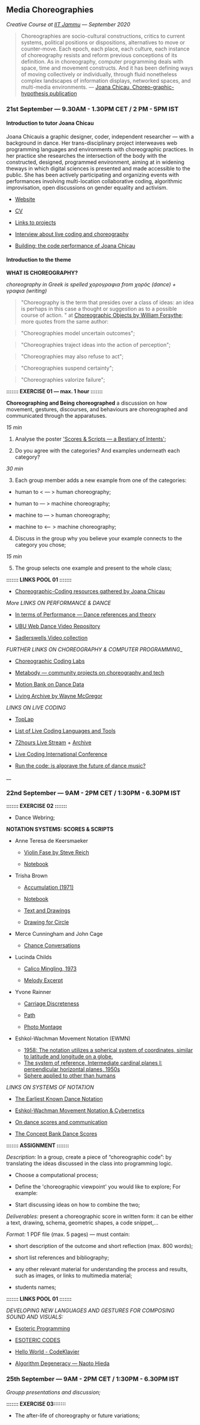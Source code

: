  ## Media Choreographies 
 
 _Creative Course at [IIT Jammu](https://iitjammu.ac.in/hss_engineering) — September 2020_
 
> Choreographies are socio-cultural constructions, critics to current systems, political positions or dispositions, alternatives to move or counter-move. Each epoch, each place, each culture, each instance of choreography resists and reform previous conceptions of its definition. 
As in choreography, computer programming deals with space, time and movement constructs. And it has been defining ways of moving collectively or individually, through fluid nonetheless complex landscapes of information displays, networked spaces, and multi-media environments. — [Joana Chicau, Choreo-graphic-hypothesis publication](https://monoskop.org/images/7/70/Choreo-graphic-hypothesis-web-joana-chicau.pdf)


### 21st September — 9.30AM - 1.30PM CET / 2 PM - 5PM IST 
 
#### Introduction to tutor Joana Chicau
 
Joana Chicauis a graphic designer, coder, independent researcher — with a background in dance. Her trans-disciplinary project interweaves web programming languages and environments with choreographic practices. 
In her practice she researches the intersection of the body with the constructed, designed, programmed environment, aiming at in widening theways in which digital sciences is presented and made accessible to the public. 
She has been actively participating and organizing events with performances involving multi-location collaborative coding, algorithmic improvisation, open discussions on gender equality and activism.

* [Website](https://joanachicau.com/)
* [CV](https://joanachicau.com/joana_chicau_cv.pdf)
* [Links to projects](https://joanachicau.com/about.html)
 
* [Interview about live coding and choreography](https://medium.com/the-aesthetics-of-creative-coding/behind-the-screens-joana-chicau-867d46a273d4)
* [<body> Building: the code performance of Joana Chicau](https://esoteric.codes/blog/body-building-the-code-performance-of-joana-chicau)

 #### Introduction to the theme
 

__WHAT IS CHOREOGRAPHY?__

_choreography in Greek is spelled χορογραφια from χορός (dance) + γραφια (writing)_


> "Choreography is the term that presides over a class of ideas: an idea is perhaps in this case a thought or suggestion as to a possible course of action. " at [Choreographic Objects by William Forsythe](http://www.williamforsythe.com/essay.html); more quotes from the same author:

> "Choreographies model uncertain outcomes";

> "Choreographies traject ideas into the action of perception";

> "Choreographies may also refuse to act";

> "Choreographies suspend certainty";

> "Choreographies valorize failure";


__::::::: EXERCISE 01 — max. 1 hour :::::::__

__Choreographing and Being choreographed__ a discussion on how movement, gestures, discourses, and behaviours are choreographed and communicated through the apparatuses. 

_15 min_

1) Analyse the poster ['Scores & Scripts — a Bestiary of Intents'](https://www.ppig.org/files/2017-PPIG-28th-church.pdf);

2) Do you agree with the categories? And examples underneath each category?

_30 min_

3) Each group member adds a new example from one of the categories: 

  * human to < — > human choreography; 

  * human to — > machine choreography; 

  * machine to — > human choreography; 

  * machine to  <— > machine choreography;
 
4) Discuss in the group why you believe your example connects to the category you chose;

_15 min_

5) The group selects one example and present to the whole class;

      
__::::::: LINKS POOL 01 :::::::__

* [Choreographic-Coding resources gathered by Joana Chicau](https://github.com/JoBCB/Rehearsal_Series/wiki/References-on-Choreographic-Coding)


_More LINKS ON PERFORMANCE & DANCE_

* [In terms of Performance — Dance references and theory](http://intermsofperformance.site/keywords)

* [UBU Web Dance Video Repository](http://ubu.com/dance/)

* [Sadlerswells Video collection](http://www.sadlerswells.com/screen)


_FURTHER LINKS ON CHOREOGRAPHY & COMPUTER PROGRAMMING__

* [Choreographic Coding Labs](http://choreographiccoding.org/)

* [Metabody — community projects on choreography and tech](http://metabody.eu/)

* [Motion Bank on Dance Data](http://motionbank.org/en/content/scores)

* [Living Archive by Wayne McGregor](https://experiments.withgoogle.com/living-archive-wayne-mcgregor)


_LINKS ON LIVE CODING_

* [TopLap](https://toplap.org/)

* [List of Live Coding Languages and Tools](https://github.com/toplap/awesome-livecoding/)

* [72hours Live Stream](https://equinox.eulerroom.com/) + [Archive](https://www.youtube.com/c/Eulerroom/videos)

* [Live Coding International Conference](https://iclc.toplap.org/)

* [Run the code: is algorave the future of dance music?](https://www.youtube.com/watch?v=h340aNznHnM&list=PLkRYCVc1KXTXXma9O9gngxu_RrfHm25vT&index=11)

__

### 22nd September — 9AM - 2PM CET / 1:30PM - 6.30PM IST


__::::::: EXERCISE 02 :::::::__

* Dance Webring;

__NOTATION SYSTEMS: SCORES & SCRIPTS__

* Anne Teresa de Keersmaeker

  * [Violin Fase by Steve Reich](https://www.youtube.com/watch?v=i36Qhn7NhoA&list=PLkRYCVc1KXTXUQ01d45TrHs8R5WfEdC-_&index=5&t=0s)
  
  * [Notebook](http://pzwart1.wdka.hro.nl/~jo/notebook/series/links/AnneTKeersmaeker.jpg)
  
* Trisha Brown

  * [Accumulation (1971)](https://www.youtube.com/watch?v=86I6icDKH3M&list=PLkRYCVc1KXTXUQ01d45TrHs8R5WfEdC-_&index=6)
  
  * [Notebook](https://monoskop.org/images/8/83/Rosenberg_Susan_2012_Trisha_Browns_Notebooks.pdf)
  
  * [Text and Drawings](https://walkerart.org/collections/publications/performativity/drawings-of-trisha-brown/)
  
  * [Drawing for Circle](https://walker-col.imgix.net/wac_15994.tif?fm=jpg&w=1440&h=1050&fit=max&dpr=1.5)
  
* Merce Cunningham and John Cage

  * [Chance Conversations](https://youtu.be/ZNGpjXZovgk?t=1206)

* Lucinda Childs

  * [Calico Mingling, 1973](https://ubuvideo.memoryoftheworld.org/Mangolte-Babette_Calico-Mingling_1973.m4v)
  
  * [Melody Excerpt](danceworkbook.pcah.us/asteadypulse/common/img/dances/melody_excerpt/melody_excerpt_04_xl.jpg)

* Yvone Rainner

  * [Carriage Discreteness](https://www.fondation-langlois.org/9evenings/e/yvonne-rainer/diagram.html)
  
  * [Path](http://pzwart1.wdka.hro.nl/~jo/notebook/series/links/YvonneR.jpg)
  
  * [Photo Montage](http://pzwart1.wdka.hro.nl/~jo/notebook/series/links/YvonneRainer.jpg)


* Eshkol-Wachman Movement Notation (EWMN)

  * [1958: The notation utilizes a spherical system of coordinates, similar to latitude and longitude on a globe.](noaeshkol.org/wp-content/uploads/2016/11/SystemOfReference_MainAndPrivate_Illustration-AvrahamWachman-BW.jpg)
  * [The system of reference, Intermediate cardinal planes I: perpendicular horizontal planes, 1950s](noaeshkol.org/wp-content/uploads/2016/12/20.jpg)
  * [Sphere applied to other than humans](noaeshkol.org/wp-content/uploads/2016/12/04_Zoology141.jpg)
  


_LINKS ON SYSTEMS OF NOTATION_

* [The Earliest Known Dance Notation](http://www.historyofinformation.com/expanded.php?cat=93)

* [Eshkol-Wachman Movement Notation & Cybernetics](https://joanachicau.x-temporary.org/)

* [On dance scores and communication](http://olga0.oralsite.be/oralsite/pages/What's_the_Score/?/edit/)

* [The Concept Bank Dance Scores](http://www.theconceptbank.org)


__::::::: ASSIGNMENT :::::::__

_Description:_ In a group, create a piece of “choreographic code”: by translating the ideas discussed in the class into programming logic. 

  * Choose a computational process;  

  * Define the 'choreographic viewpoint' you would like to explore; For example: 

  * Start discussing ideas on how to combine the two;


_Deliverables:_ present a choreographic score in written form: it can be either a text, drawing, schema, geometric shapes, a code snippet,...

_Format:_ 1 PDF file (max. 5 pages) — must contain: 

  * short description of the outcome and short reflection (max. 800 words);
  
  * short list references and bibliography; 
  
  * any other relevant material for understanding the process and results, such as images, or links to multimedia material;
  
  * students names;


__::::::: LINKS POOL 01 :::::::__

_DEVELOPING NEW LANGUAGES AND GESTURES FOR COMPOSING SOUND AND VISUALS:_

* [Esoteric Programming](https://en.wikipedia.org/wiki/Esoteric_programming_language)

* [ESOTERIC CODES](https://esoteric.codes/)

* [Hello World - CodeKlavier](https://www.youtube.com/watch?v=ytpB8FB6VTU&list=PLkRYCVc1KXTXXma9O9gngxu_RrfHm25vT&index=10)

* [Algorithm Degeneracy — Naoto Hieda](https://youtu.be/oRstxKlEOIs?t=765)


### 25th September — 9AM - 2PM CET / 1:30PM - 6.30PM IST

_Groupp presentations and discussion;_

__::::::: EXERCISE 03:::::::__

* The after-life of choreography or future variations;
